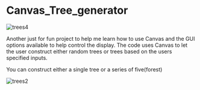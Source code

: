 # Canvas_Tree_generator
![trees4](https://user-images.githubusercontent.com/8816121/117557540-8adf4300-b028-11eb-8fad-e318d2da325b.png)





Another just for fun project to help me learn how to use Canvas and the GUI options available to help control the display. The code uses Canvas to let the user construct either random trees or trees based on the users specified inputs. 

You can construct either a single tree or a series of five(forest) 

![trees2](https://user-images.githubusercontent.com/8816121/117557537-8450cb80-b028-11eb-9984-0aa848c9719a.png)
